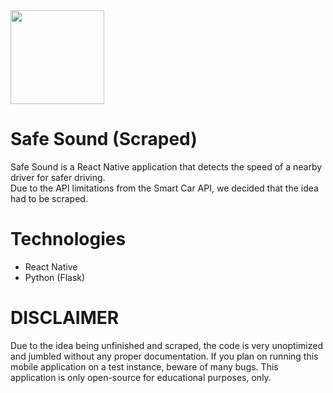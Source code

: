 <img src="https://raw.githubusercontent.com/Shadowsych/safe-sound/master/assets/icon.png" width="150" height="150" />

# Safe Sound (Scraped)
Safe Sound is a React Native application that detects the speed of a nearby driver for safer driving.  
Due to the API limitations from the Smart Car API, we decided that the idea had to be scraped.

# Technologies
- React Native
- Python (Flask)

# DISCLAIMER
Due to the idea being unfinished and scraped, the code is very unoptimized and jumbled without any proper documentation. If you plan on running this mobile application on a test instance, beware of many bugs. This application is only open-source for educational purposes, only.
